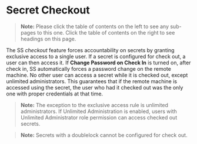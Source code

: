 [title]: # (Secret Checkout)
[tags]: # (Checkout)
[priority]: # (1000)

# Secret Checkout

> **Note:** Please click the table of contents on the left to see any sub-pages to this one. Click the table of contents on the right to see headings on this page.

The SS _checkout_ feature forces accountability on secrets by granting exclusive access to a single user. If a secret is configured for check out, a user can then access it. If **Change Password on Check In** is turned on, after check in, SS automatically forces a password change on the remote machine. No other user can access a secret while it is checked out, except unlimited administrators. This guarantees that if the remote machine is accessed using the secret, the user who had it checked out was the only one with proper credentials at that time.

> **Note:** The exception to the exclusive access rule is unlimited administrators. If Unlimited Administration is enabled, users with Unlimited Administrator role permission can access checked out secrets.

> **Note:** Secrets with a doublelock cannot be configured for check out.
